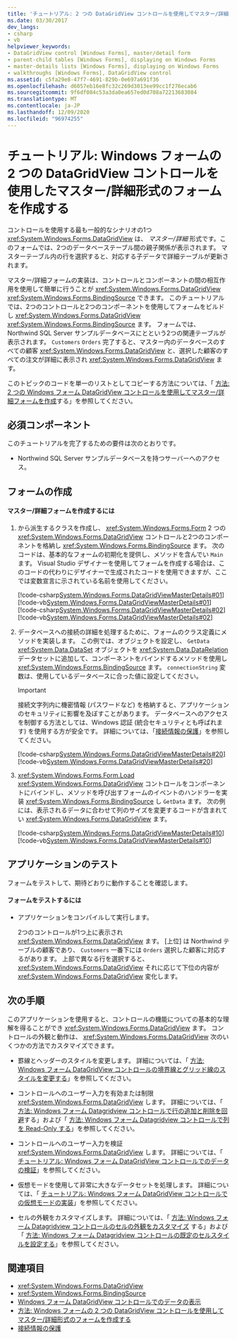 ```yaml
---
title: 'チュートリアル: 2 つの DataGridView コントロールを使用してマスター/詳細フォームを作成する'
ms.date: 03/30/2017
dev_langs:
- csharp
- vb
helpviewer_keywords:
- DataGridView control [Windows Forms], master/detail form
- parent-child tables [Windows Forms], displaying on Windows Forms
- master-details lists [Windows Forms], displaying on Windows Forms
- walkthroughs [Windows Forms], DataGridView control
ms.assetid: c5fa29e8-47f7-4691-829b-0e697a691f36
ms.openlocfilehash: d6057eb16e8fc32c269d3013ee99cc1f276ecab6
ms.sourcegitcommit: 9f6df084c53a3da0ea657ed0d708a72213683084
ms.translationtype: MT
ms.contentlocale: ja-JP
ms.lasthandoff: 12/09/2020
ms.locfileid: "96974255"
---
```

# <a name="walkthrough-creating-a-masterdetail-form-using-two-windows-forms-datagridview-controls"></a>チュートリアル: Windows フォームの 2 つの DataGridView コントロールを使用したマスター/詳細形式のフォームを作成する

コントロールを使用する最も一般的なシナリオの1つ <xref:System.Windows.Forms.DataGridView> は、 *マスター/詳細* 形式です。このフォームでは、2つのデータベーステーブル間の親子関係が表示されます。 マスターテーブル内の行を選択すると、対応する子データで詳細テーブルが更新されます。

マスター/詳細フォームの実装は、コントロールとコンポーネントの間の相互作用を使用して簡単に行うことが <xref:System.Windows.Forms.DataGridView> <xref:System.Windows.Forms.BindingSource> できます。 このチュートリアルでは、2つのコントロールと2つのコンポーネントを使用してフォームをビルドし <xref:System.Windows.Forms.DataGridView> <xref:System.Windows.Forms.BindingSource> ます。 フォームでは、Northwind SQL Server サンプルデータベースにとという2つの関連テーブルが表示されます。 `Customers` `Orders` 完了すると、マスター内のデータベースのすべての顧客 <xref:System.Windows.Forms.DataGridView> と、選択した顧客のすべての注文が詳細に表示され <xref:System.Windows.Forms.DataGridView> ます。

このトピックのコードを単一のリストとしてコピーする方法については、「 [方法: 2 つの Windows フォーム DataGridView コントロールを使用してマスター/詳細フォームを作成](create-a-master-detail-form-using-two-datagridviews.md)する」を参照してください。

## <a name="prerequisites"></a>必須コンポーネント

このチュートリアルを完了するための要件は次のとおりです。

- Northwind SQL Server サンプルデータベースを持つサーバーへのアクセス。

## <a name="creating-the-form"></a>フォームの作成

#### <a name="to-create-a-masterdetail-form"></a>マスター/詳細フォームを作成するには

1. から派生するクラスを作成し、 <xref:System.Windows.Forms.Form> 2 つの <xref:System.Windows.Forms.DataGridView> コントロールと2つのコンポーネントを格納し <xref:System.Windows.Forms.BindingSource> ます。 次のコードは、基本的なフォームの初期化を提供し、メソッドを含んでい `Main` ます。 Visual Studio デザイナーを使用してフォームを作成する場合は、このコードの代わりにデザイナーで生成されたコードを使用できますが、ここでは変数宣言に示されている名前を使用してください。

    [!code-csharp[System.Windows.Forms.DataGridViewMasterDetails#01](~/samples/snippets/csharp/VS_Snippets_Winforms/System.Windows.Forms.DataGridViewMasterDetails/CS/masterdetails.cs#01)]
    [!code-vb[System.Windows.Forms.DataGridViewMasterDetails#01](~/samples/snippets/visualbasic/VS_Snippets_Winforms/System.Windows.Forms.DataGridViewMasterDetails/VB/masterdetails.vb#01)]
    [!code-csharp[System.Windows.Forms.DataGridViewMasterDetails#02](~/samples/snippets/csharp/VS_Snippets_Winforms/System.Windows.Forms.DataGridViewMasterDetails/CS/masterdetails.cs#02)]
    [!code-vb[System.Windows.Forms.DataGridViewMasterDetails#02](~/samples/snippets/visualbasic/VS_Snippets_Winforms/System.Windows.Forms.DataGridViewMasterDetails/VB/masterdetails.vb#02)]

2. データベースへの接続の詳細を処理するために、フォームのクラス定義にメソッドを実装します。 この例では、オブジェクトを設定し、 `GetData` <xref:System.Data.DataSet> オブジェクトを <xref:System.Data.DataRelation> データセットに追加して、コンポーネントをバインドするメソッドを使用し <xref:System.Windows.Forms.BindingSource> ます。 `connectionString` 変数は、使用しているデータベースに合った値に設定してください。

    > [!IMPORTANT]
    > 接続文字列内に機密情報 (パスワードなど) を格納すると、アプリケーションのセキュリティに影響を及ぼすことがあります。 データベースへのアクセスを制御する方法としては、Windows 認証 (統合セキュリティとも呼ばれます) を使用する方が安全です。 詳細については、「[接続情報の保護](/dotnet/framework/data/adonet/protecting-connection-information)」を参照してください。

    [!code-csharp[System.Windows.Forms.DataGridViewMasterDetails#20](~/samples/snippets/csharp/VS_Snippets_Winforms/System.Windows.Forms.DataGridViewMasterDetails/CS/masterdetails.cs#20)]
    [!code-vb[System.Windows.Forms.DataGridViewMasterDetails#20](~/samples/snippets/visualbasic/VS_Snippets_Winforms/System.Windows.Forms.DataGridViewMasterDetails/VB/masterdetails.vb#20)]

3. <xref:System.Windows.Forms.Form.Load> <xref:System.Windows.Forms.DataGridView> コントロールをコンポーネントにバインドし、メソッドを呼び出すフォームのイベントのハンドラーを実装 <xref:System.Windows.Forms.BindingSource> し `GetData` ます。 次の例には、表示されるデータに合わせて列のサイズを変更するコードが含まれてい <xref:System.Windows.Forms.DataGridView> ます。

    [!code-csharp[System.Windows.Forms.DataGridViewMasterDetails#10](~/samples/snippets/csharp/VS_Snippets_Winforms/System.Windows.Forms.DataGridViewMasterDetails/CS/masterdetails.cs#10)]
    [!code-vb[System.Windows.Forms.DataGridViewMasterDetails#10](~/samples/snippets/visualbasic/VS_Snippets_Winforms/System.Windows.Forms.DataGridViewMasterDetails/VB/masterdetails.vb#10)]

## <a name="testing-the-application"></a>アプリケーションのテスト

フォームをテストして、期待どおりに動作することを確認します。

#### <a name="to-test-the-form"></a>フォームをテストするには

- アプリケーションをコンパイルして実行します。

  2つのコントロールが1つ上に表示され <xref:System.Windows.Forms.DataGridView> ます。 [上位] は Northwind テーブルの顧客であり、 `Customers` 一番下には `Orders` 選択した顧客に対応するがあります。 上部で異なる行を選択すると、 <xref:System.Windows.Forms.DataGridView> それに応じて下位の内容が <xref:System.Windows.Forms.DataGridView> 変化します。

## <a name="next-steps"></a>次の手順

このアプリケーションを使用すると、コントロールの機能についての基本的な理解を得ることができ <xref:System.Windows.Forms.DataGridView> ます。 コントロールの外観と動作は、 <xref:System.Windows.Forms.DataGridView> 次のいくつかの方法でカスタマイズできます。

- 罫線とヘッダーのスタイルを変更します。 詳細については、「 [方法: Windows フォーム DataGridView コントロールの境界線とグリッド線のスタイルを変更する](change-the-border-and-gridline-styles-in-the-datagrid.md)」を参照してください。

- コントロールへのユーザー入力を有効または制限 <xref:System.Windows.Forms.DataGridView> します。 詳細については、「 [方法: Windows フォーム Datagridview コントロールで行の追加と削除を回避](prevent-row-addition-and-deletion-datagridview.md)する」および「 [方法: Windows フォーム Datagridview コントロールで列を Read-Only する](how-to-make-columns-read-only-in-the-windows-forms-datagridview-control.md)」を参照してください。

- コントロールへのユーザー入力を検証 <xref:System.Windows.Forms.DataGridView> します。 詳細については、「 [チュートリアル: Windows フォーム DataGridView コントロールでのデータの検証](walkthrough-validating-data-in-the-windows-forms-datagridview-control.md)」を参照してください。

- 仮想モードを使用して非常に大きなデータセットを処理します。 詳細については、「 [チュートリアル: Windows フォーム DataGridView コントロールでの仮想モードの実装](implementing-virtual-mode-wf-datagridview-control.md)」を参照してください。

- セルの外観をカスタマイズします。 詳細については、「 [方法: Windows フォーム Datagridview コントロールのセルの外観をカスタマイズ](customize-the-appearance-of-cells-in-the-datagrid.md) する」および「 [方法: Windows フォーム Datagridview コントロールの既定のセルスタイルを設定する](how-to-set-default-cell-styles-for-the-windows-forms-datagridview-control.md)」を参照してください。

## <a name="see-also"></a>関連項目

- <xref:System.Windows.Forms.DataGridView>
- <xref:System.Windows.Forms.BindingSource>
- [Windows フォーム DataGridView コントロールでのデータの表示](displaying-data-in-the-windows-forms-datagridview-control.md)
- [方法: Windows フォームの 2 つの DataGridView コントロールを使用してマスター/詳細形式のフォームを作成する](create-a-master-detail-form-using-two-datagridviews.md)
- [接続情報の保護](/dotnet/framework/data/adonet/protecting-connection-information)

